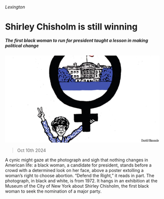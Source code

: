###### Lexington

# Shirley Chisholm is still winning 

##### The first black woman to run for president taught a lesson in making political change 

![image](images/20241012_USD000.jpg) 

> Oct 10th 2024 

A cynic might gaze at the photograph and sigh that nothing changes in American life: a black woman, a candidate for president, stands before a crowd with a determined look on her face, above a poster extolling a woman’s right to choose abortion. “Defend the Right,” it reads in part. The photograph, in black and white, is from 1972. It hangs in an exhibition at the Museum of the City of New York about Shirley Chisholm, the first black woman to seek the nomination of a major party. 

